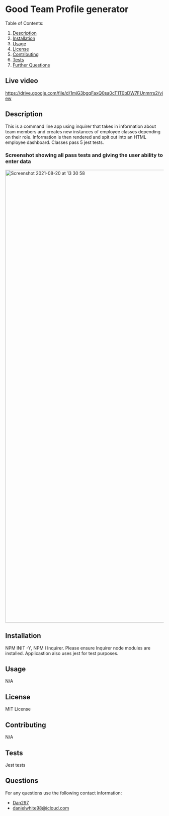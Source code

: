 
  # Good Team Profile generator

  Table of Contents:
  1. [Description](#Description)
  2. [Installation](#Installation)
  3. [Usage](#Usage)
  4. [License](#License)
  5. [Contributing](#Contributing)
  6. [Tests](#Tests)
  7. [Further Questions](#Questions)

 ## Live video 
 
 https://drive.google.com/file/d/1mjG3bgqFaxQ0sa0cT1T0bDW7FUnmrrs2/view

  ## Description 
  
This is a command line app using inquirer that takes in information about team members and creates new instances of employee classes depending on their role. Information is then rendered and spit out into an HTML employee dashboard. Classes pass 5 jest tests.
  
### Screenshot showing all pass tests and giving the user ability to enter data

  <img width="1440" alt="Screenshot 2021-08-20 at 13 30 58" src="https://user-images.githubusercontent.com/71897967/130233479-16a0b1eb-12be-480f-97fa-4c91976de7f9.png">

  ## Installation
  NPM INIT -Y, NPM I Inquirer. Please ensure Inquirer node modules are installed. Applicastion also uses jest for test purposes.

  ## Usage
  N/A

  ## License
  MIT License
  
  ## Contributing
  N/A

  ## Tests
  Jest tests

  ## Questions
  For any questions use the following contact information:
  - [Dan297](https://github.com/Dan297)
  - danielwhite98@icloud.com

